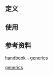 ## 定义

## 使用

## 参考资料

[handbook - generics](https://www.typescriptlang.org/docs/handbook/generics.html)

[generics](https://basarat.gitbook.io/typescript/type-system/generics)
